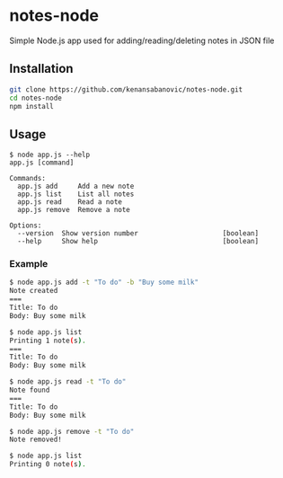 # notes-node
 Simple Node.js app used for adding/reading/deleting notes in JSON file
 
## Installation

```sh
git clone https://github.com/kenansabanovic/notes-node.git
cd notes-node
npm install
```

## Usage

```
$ node app.js --help
app.js [command]

Commands:
  app.js add     Add a new note
  app.js list    List all notes
  app.js read    Read a note
  app.js remove  Remove a note

Options:
  --version  Show version number                     [boolean]
  --help     Show help                               [boolean]
```

### Example

```sh
$ node app.js add -t "To do" -b "Buy some milk"
Note created
===
Title: To do
Body: Buy some milk

$ node app.js list
Printing 1 note(s).
===
Title: To do
Body: Buy some milk

$ node app.js read -t "To do"
Note found
===
Title: To do
Body: Buy some milk

$ node app.js remove -t "To do"
Note removed!

$ node app.js list
Printing 0 note(s).
```
